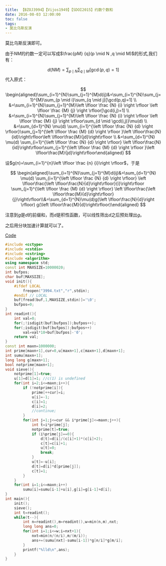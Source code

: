 ```yaml
---
title: 【BZOJ3994】【Vijos1949】【SDOI2015】约数个数和
date: 2016-08-03 12:00:00
toc: false
tags:
- 莫比乌斯反演
---
```


莫比乌斯反演即可。



<!-- more -->



由于$NM$的约数一定可以写成$\frac{pM} {q}(p \mid N ,q \mid M)$的形式,我们有：

$$
d(NM)=\sum_{p\mid N}\sum_{q\mid M}[\gcd(p,q)=1]
$$
代入原式：


$$
\begin{aligned}\sum_{i=1}^{N}\sum_{j=1}^{M}d(ij)&=\sum_{i=1}^{N}\sum_{j=1}^{M}\sum_{p \mid i}\sum_{q \mid j}[\gcd(p,q)=1] \\ &=\sum_{i=1}^{N}\sum_{j=1}^{M}\left \lfloor \frac {N} {i} \right \rfloor \left \lfloor \frac {M} {j} \right \rfloor[\gcd(i,j)=1] \\ &=\sum_{i=1}^{N}\sum_{j=1}^{M}\left \lfloor \frac {N} {i} \right \rfloor \left \lfloor \frac {M} {j} \right \rfloor\sum_{d \mid \gcd(i,j)}\mu(d) \\ &=\sum_{d=1}^{N} \mu(d) \sum_{i=1}^{\left \lfloor \frac {N} {d} \right \rfloor}\sum_{j=1}^{\left \lfloor \frac {M} {d} \right \rfloor }\left \lfloor\frac{N}{id}\right\rfloor\left \lfloor\frac{M}{jd}\right\rfloor \\ &=\sum_{d=1}^{N} \mu(d) \sum_{i=1}^{\left \lfloor \frac {N} {d} \right \rfloor} \left \lfloor\frac{N}{id}\right\rfloor\sum_{j=1}^{\left \lfloor \frac {M} {d} \right \rfloor }\left \lfloor\frac{M}{jd}\right\rfloor\end{aligned}
$$


设$g(n)=\sum_{i=1}^{n}\left \lfloor \frac {n} {i}\right \rfloor$，于是


$$
\begin{aligned}\sum_{i=1}^{N}\sum_{j=1}^{M}d(ij)&=\sum_{d=1}^{N} \mu(d) \sum_{i=1}^{\left \lfloor \frac {N} {d} \right \rfloor} \left \lfloor\frac{\left \lfloor\frac{N}{d}\right\rfloor}{i}\right\rfloor \sum_{j=1}^{\left \lfloor \frac {M} {d} \right \rfloor} \left \lfloor\frac{\left \lfloor\frac{M}{d}\right\rfloor}{j}\right\rfloor\\&=\sum_{d=1}^{N}\mu(d)g(\left \lfloor\frac{N}{d}\right \rfloor) g(\left \lfloor\frac{M}{d}\right\rfloor)\end{aligned}
$$


注意到$g$是$d$的前缀和，而$d$是积性函数，可以线性筛出$d$之后预处理出$g$。

之后用分块加速计算就可以了。

[Code](https://github.com/q234rty/OJ-Codes/blob/master/BZOJ/3994.cpp)

```cpp
#include <cctype>
#include <cstdio>
#include <cstring>
#include <algorithm>
using namespace std;
const int MAXSIZE=10000020;
int bufpos;
char buf[MAXSIZE];
void init(){
    #ifdef LOCAL
        freopen("3994.txt","r",stdin);
    #endif // LOCAL
    buf[fread(buf,1,MAXSIZE,stdin)]='\0';
    bufpos=0;
}
int readint(){
    int val=0;
    for(;!isdigit(buf[bufpos]);bufpos++);
    for(;isdigit(buf[bufpos]);bufpos++)
        val=val*10+buf[bufpos]-'0';
    return val;
}
const int maxn=1000000;
int prime[maxn+1],cur=0,u[maxn+1],c[maxn+1],d[maxn+1];
int sumu[maxn+1];
long long g[maxn+1];
bool notprime[maxn+1];
void sieve(){
    notprime[1]=true;
    u[1]=d[1]=1; //c(1) is undefined
    for(int i=2;i<=maxn;i++){
        if (!notprime[i]){
            prime[++cur]=i;
            u[i]=-1;
            c[i]=1;
            d[i]=2;
            //continue;
        }
        for(int j=1;j<=cur && i*prime[j]<=maxn;j++){
            int t=i*prime[j];
            notprime[t]=true;
            if (i%prime[j]==0){
                d[t]=d[i]/(c[i]+1)*(c[i]+2);
                c[t]=c[i]+1;
                u[t]=0;
                break;
            }
            u[t]=-u[i];
            d[t]=d[i]*d[prime[j]];
            c[t]=1;
        }
    }
    for(int i=1;i<=maxn;i++)
        sumu[i]=sumu[i-1]+u[i],g[i]=g[i-1]+d[i];
}
int main(){
    init();
    sieve();
    int t=readint();
    while(t--){
        int n=readint(),m=readint(),w=min(n,m),nxt;
        long long ans=0;
        for(int i=1;i<=w;i=nxt+1){
            nxt=min(n/(n/i),m/(m/i));
            ans+=(sumu[nxt]-sumu[i-1])*g[n/i]*g[m/i];
        }
        printf("%lld\n",ans);
    }
}
```



